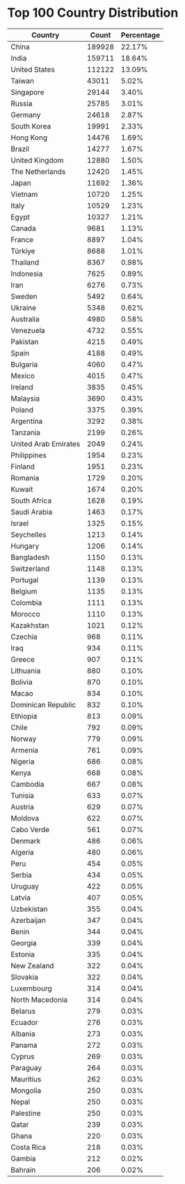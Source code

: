 # Top 100 Country Distribution
| Country | Count | Percentage |
|----|----|----|
| China | 189928 | 22.17% |
| India | 159711 | 18.64% |
| United States | 112122 | 13.09% |
| Taiwan | 43011 | 5.02% |
| Singapore | 29144 | 3.40% |
| Russia | 25785 | 3.01% |
| Germany | 24618 | 2.87% |
| South Korea | 19991 | 2.33% |
| Hong Kong | 14476 | 1.69% |
| Brazil | 14277 | 1.67% |
| United Kingdom | 12880 | 1.50% |
| The Netherlands | 12420 | 1.45% |
| Japan | 11692 | 1.36% |
| Vietnam | 10720 | 1.25% |
| Italy | 10529 | 1.23% |
| Egypt | 10327 | 1.21% |
| Canada | 9681 | 1.13% |
| France | 8897 | 1.04% |
| Türkiye | 8688 | 1.01% |
| Thailand | 8367 | 0.98% |
| Indonesia | 7625 | 0.89% |
| Iran | 6276 | 0.73% |
| Sweden | 5492 | 0.64% |
| Ukraine | 5348 | 0.62% |
| Australia | 4980 | 0.58% |
| Venezuela | 4732 | 0.55% |
| Pakistan | 4215 | 0.49% |
| Spain | 4188 | 0.49% |
| Bulgaria | 4060 | 0.47% |
| Mexico | 4015 | 0.47% |
| Ireland | 3835 | 0.45% |
| Malaysia | 3690 | 0.43% |
| Poland | 3375 | 0.39% |
| Argentina | 3292 | 0.38% |
| Tanzania | 2199 | 0.26% |
| United Arab Emirates | 2049 | 0.24% |
| Philippines | 1954 | 0.23% |
| Finland | 1951 | 0.23% |
| Romania | 1729 | 0.20% |
| Kuwait | 1674 | 0.20% |
| South Africa | 1628 | 0.19% |
| Saudi Arabia | 1463 | 0.17% |
| Israel | 1325 | 0.15% |
| Seychelles | 1213 | 0.14% |
| Hungary | 1206 | 0.14% |
| Bangladesh | 1150 | 0.13% |
| Switzerland | 1148 | 0.13% |
| Portugal | 1139 | 0.13% |
| Belgium | 1135 | 0.13% |
| Colombia | 1111 | 0.13% |
| Morocco | 1110 | 0.13% |
| Kazakhstan | 1021 | 0.12% |
| Czechia | 968 | 0.11% |
| Iraq | 934 | 0.11% |
| Greece | 907 | 0.11% |
| Lithuania | 880 | 0.10% |
| Bolivia | 870 | 0.10% |
| Macao | 834 | 0.10% |
| Dominican Republic | 832 | 0.10% |
| Ethiopia | 813 | 0.09% |
| Chile | 792 | 0.09% |
| Norway | 779 | 0.09% |
| Armenia | 761 | 0.09% |
| Nigeria | 686 | 0.08% |
| Kenya | 668 | 0.08% |
| Cambodia | 667 | 0.08% |
| Tunisia | 633 | 0.07% |
| Austria | 629 | 0.07% |
| Moldova | 622 | 0.07% |
| Cabo Verde | 561 | 0.07% |
| Denmark | 486 | 0.06% |
| Algeria | 480 | 0.06% |
| Peru | 454 | 0.05% |
| Serbia | 434 | 0.05% |
| Uruguay | 422 | 0.05% |
| Latvia | 407 | 0.05% |
| Uzbekistan | 355 | 0.04% |
| Azerbaijan | 347 | 0.04% |
| Benin | 344 | 0.04% |
| Georgia | 339 | 0.04% |
| Estonia | 335 | 0.04% |
| New Zealand | 322 | 0.04% |
| Slovakia | 322 | 0.04% |
| Luxembourg | 314 | 0.04% |
| North Macedonia | 314 | 0.04% |
| Belarus | 279 | 0.03% |
| Ecuador | 276 | 0.03% |
| Albania | 273 | 0.03% |
| Panama | 272 | 0.03% |
| Cyprus | 269 | 0.03% |
| Paraguay | 264 | 0.03% |
| Mauritius | 262 | 0.03% |
| Mongolia | 250 | 0.03% |
| Nepal | 250 | 0.03% |
| Palestine | 250 | 0.03% |
| Qatar | 239 | 0.03% |
| Ghana | 220 | 0.03% |
| Costa Rica | 218 | 0.03% |
| Gambia | 212 | 0.02% |
| Bahrain | 206 | 0.02% |
